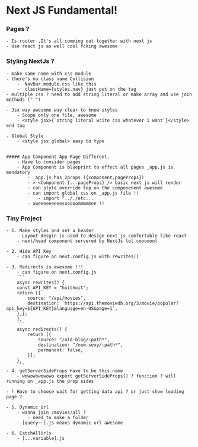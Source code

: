 # Next JS Fundamental!

### Pages ?

    - Is router ,It's all comming out together with next js
    - Use react js as well cool fcking awesome

### Styling NextJs ?

    - make same name with css module
    - there's no class name Collision
        -  NavBar.module.css like this
        -  className={styles.nav} just put on the tag
    - multiple css ? need to add string literal or make array and use join methods (" ")

    - Jsx way awesome way clear to know styles
        - Scope only one file, awesome
        - <style jsx>{`string literal write css whatever i want`}</style> end tag

    - Global Style
        - <style jsx global> easy to type


    ##### App Component App Page Different.
        - Have to consider pages
        - App Component is blueprint to effect all pages _app.js is mendatory
            - _app.js has 2props ({component,pageProps})
            - > <Component {...pageProps} /> basic next js will render
            - can style override top on the componenent awesome
            - can import global css on _app.js file !!
                - import ".././etc...
            - aweeeeeeeeesooooommmmmee !!

### Tiny Project

    - 1. Make styles and set a header
        - Layout desgin is used to design next js comfortable like react
        - next/head component servered by NextJs lol cooooool

    - 2. Hide API Key
        - can figure on next.config.js with rewrites()

    - 3. Redirects is awesome !!!
        - can figure on next.config.js
        ```
        async rewrites() {
        const API_KEY = "hoithoit";
        return [{
            source: "/api/movies",
            destination: `https://api.themoviedb.org/3/movie/popular?api_key=${API_KEY}&language=en-US&page=1`,
        },];
        },
        ```
        async redirects() {
            return [{
                source: "/old-blog/:path*",
                destination: "/new-sexy/:path*",
                permanent: false,
            }];
        },
        ```
    - 4. getServerSideProps Have to be this name
        - wowowowowowo export getServerSideProps() ? function ? will running on _app.js the prop sides

    - ! Have to choose wait for getting data api ? or just show loading page ?

    - 5. Dynamic Url
        - wanna join /movies/all ?
            - need to make a folder
        - [query~~].js means dynamic url awesome

    - 6. CatchAllUrls
        - [...variable].js
